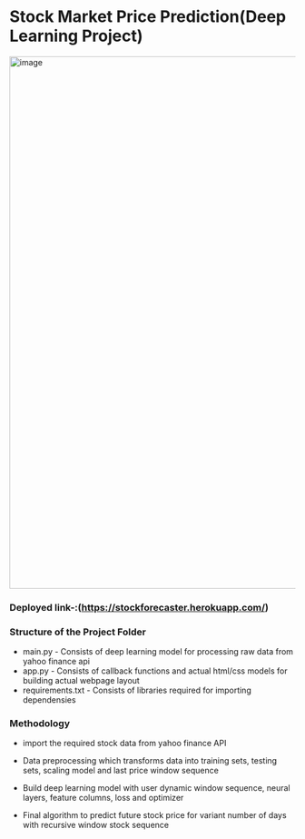 
# Stock Market Price Prediction(Deep Learning Project)

<img width="937" alt="image" src="https://user-images.githubusercontent.com/79760252/189542086-3ec5c872-de9f-4605-a487-08a0253a12ee.png">


### Deployed link-:(https://stockforecaster.herokuapp.com/)



### Structure of the Project Folder
- main.py - Consists of deep learning model for processing raw data from yahoo finance api
- app.py - Consists of callback functions and actual html/css models for building actual webpage layout
- requirements.txt - Consists of libraries required for importing dependensies 


### Methodology

- import the required stock data from yahoo finance API

- Data preprocessing which transforms data into training sets, testing sets, scaling  model and last price window sequence 

- Build deep learning model with user dynamic window sequence, neural layers, feature columns, loss and optimizer 

- Final algorithm to predict future stock price for variant number of days with recursive window stock sequence 




